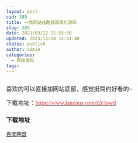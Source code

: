 ```yaml
---
layout: post
cid: 389
title: 一款网站炫酷底部美化源码
slug: 389
date: 2021/03/22 21:53:58
updated: 2023/11/14 15:51:40
status: publish
author: admin
categories: 
  - 网站源码
tags: 
---
```



<div alt="潮男心博客 www.cnx0.com">
	<p>
		<a class="pics" href="http://images.upload.dzs6.com/upload/1/888552/images/20190101/20190101120884598459.png" rel="pics"><img src="http://images.upload.dzs6.com/upload/1/888552/images/20190101/20190101120884598459.png" class="scrollLoading" data-url="http://images.upload.dzs6.com/upload/1/888552/images/20190101/20190101120884598459.png" alt="" /></a> 
	</p>
	<p>
		<span style="font-size:16px;"><span style="font-family:Microsoft YaHei;">喜欢的可以直接加网站底部，感觉挺简约好看的~</span></span> 
	</p>
	<p>
		<span style="font-size:16px;"><span style="font-family:Microsoft YaHei;">下载地址：<a href="https://www.lanzous.com/i2r3owd" target="_blank"><span style="color:#E53333;">https://www.lanzous.com/i2r3owd</span><span style="color:#E53333;"></span></a></span></span> 
	</p>
	<div id="fengexuxian">
	</div>
	<div class="page-content-intro main-article">
		<div class="down-url-wrap">
			<h3 class="tit">
				<i class="ico"></i>下载地址
			</h3>
<a href="https://djblog.cn/admin/#down" onclick="window.open('https://pan.baidu.com/s/1MUDlqoWw40cEPv6BGS5RUQ');return false;" class="sbtn" title=""><i class="ico"></i><i class="line"></i>百度网盘</a> &nbsp;
		</div>
	</div>
</div>